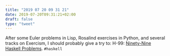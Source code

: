 ```yaml
---
title: "2019 07 20 09 31 21"
date: 2019-07-20T09:31:21+02:00
draft: false
type: "tweet"
---
```

After some Euler problems in Lisp, Rosalind exercises in Python, and several tracks on Exercism, I should probably give a try to: H-99: [Ninety-Nine Haskell Problems](https://wiki.haskell.org/H-99:_Ninety-Nine_Haskell_Problems). `#haskell`
